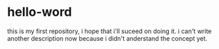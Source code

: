 # hello-word
this is my first repository, i hope that i'll suceed on doing it.
i can't write another description now because i didn't anderstand the concept yet.
